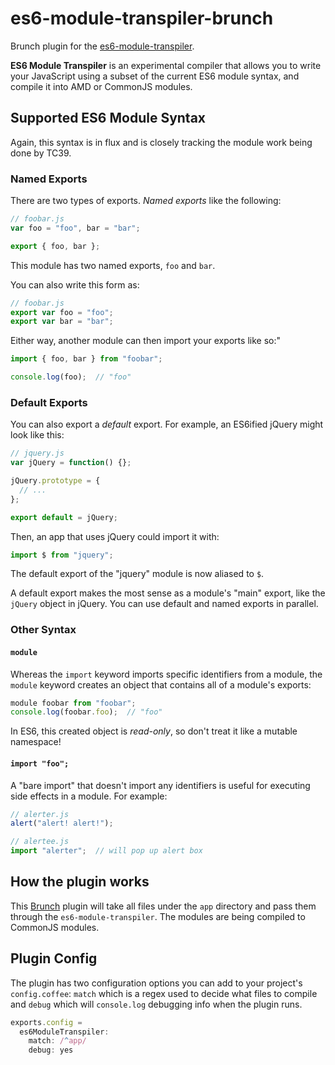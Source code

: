 # es6-module-transpiler-brunch


Brunch plugin for the [es6-module-transpiler](https://github.com/square/es6-module-transpiler).

**ES6 Module Transpiler** is an experimental compiler that allows you to write your JavaScript using a subset of the current ES6 module syntax, and compile it into AMD or CommonJS modules.

## Supported ES6 Module Syntax

Again, this syntax is in flux and is closely tracking the module work being
done by TC39.

### Named Exports

There are two types of exports. *Named exports* like the following:

```javascript
// foobar.js
var foo = "foo", bar = "bar";

export { foo, bar };
```

This module has two named exports, `foo` and `bar`.

You can also write this form as:

```javascript
// foobar.js
export var foo = "foo";
export var bar = "bar";
```

Either way, another module can then import your exports like so:"

```javascript
import { foo, bar } from "foobar";

console.log(foo);  // "foo"
```

### Default Exports

You can also export a *default* export. For example, an ES6ified jQuery might
look like this:

```javascript
// jquery.js
var jQuery = function() {};

jQuery.prototype = {
  // ...
};

export default = jQuery;
```

Then, an app that uses jQuery could import it with:

```javascript
import $ from "jquery";
```

The default export of the "jquery" module is now aliased to `$`.

A default export makes the most sense as a module's "main" export, like the
`jQuery` object in jQuery. You can use default and named exports in parallel.

### Other Syntax

#### `module`

Whereas the `import` keyword imports specific identifiers from a module,
the `module` keyword creates an object that contains all of a module's
exports:

```javascript
module foobar from "foobar";
console.log(foobar.foo);  // "foo"
```

In ES6, this created object is *read-only*, so don't treat it like a mutable
namespace!

#### `import "foo";`

A "bare import" that doesn't import any identifiers is useful for executing
side effects in a module. For example:

```javascript
// alerter.js
alert("alert! alert!");

// alertee.js
import "alerter";  // will pop up alert box
```

## How the plugin works
This [Brunch](http://brunch.io) plugin will take all files under the `app` directory and pass them through the `es6-module-transpiler`. The modules are being compiled to CommonJS modules.

## Plugin Config
The plugin has two configuration options you can add to your project's `config.coffee`: `match` which is a regex used to decide what files to compile and `debug` which will `console.log` debugging info when the plugin runs.

```javascript
exports.config = 
  es6ModuleTranspiler:
    match: /^app/
    debug: yes
```